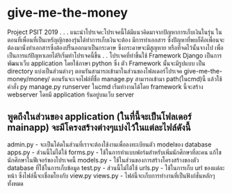 # give-me-the-money
Project PSIT 2019 
.
.
.
แนะนำโปรเจค:โปรเจคนี้ได้มีแนวคิดมาจากปัญหาการเก็บเงินในรุ่น ในตอนที่เพื่อนที่เป็นเหรัญญิกของรุ่นได้ทำการเก็บเงินจะต้อง
มีการทำเอกสาร ซึ่งปัญหาที่พบก็คือเพื่อนจะต้องมานั่งทำเอกสารซึ่งต้องปริ้นออกมาเป็นกระดาษ ซึ่งกระดาษจะมีสูญหาย หรือที่จดไว้นั้นจางไป
เพื่อเป็นการแก้ปัญหาเลยได้ริเริ่มทำโปรเจคนี้ขึ้น
.
.
โปรเจคที่ทำขึ้นใช้ Framework Django เป็นการพัฒนาเว็บ application โดยใช้ภาษา python
ซึ่ง ตัว Framework นั้นจะมีรูปแบบ เป็น directory แบ่งเป็นส่วนต่างๆ ตอนรันสามารถเข้ามาในส่วนของโฟลเดอร์โปรเจค
give-me-the-money/money/ ตอนรันจะเจอไฟล์ที่ชื่อ manage.py สามารถเข้ามา path(ในcmd)นี้ แล้วใช้คำสั่ง
py manage.py runserver ในcmd เริ่มทำงานได้โดย framework นี้จะสร้าง webserver โดยมี application รันอยู่บนเว็บ server

พูดถึงในส่วนของ application (ในที่นี้จะเป็นโฟลเดอร์ mainapp) จะมีโครงสร้างต่างๆแบ่งไว้ในแต่ละไฟล์ดังนี้
-
admin.py - จะเป็นโค้ดในส่วนที่เราจะต้องใช้งานเพื่อลงทะเบียนตัว modelของ database
apps.py - ส่วนนี้ไม่ได้ใช้
forms.py - ใช้ในการทำแบบฟอร์มสำหรับเพิ่มนักศึกษาที่ละคน แก้ไขนักศึกษาในฟีเจอร์ของโปรเจคนี้
models.py - ใช้ในส่วนของการสร้างโครงสร้างของตัว database ที่ใช้ในการเก็บข้อมูล
test.py - ส่วนนี้ไม่ได้ใช้
urls.py - ใช้ในการเก็บ url ของแต่ละหน้า ซึ่งไฟล์นี้จะเชื่อมโยงกับ view.py 
views.py - ไฟล์นี้จะเก็บการทำงานที่เป็นฟังก์ชั่นหลักๆทั้งหมด 
